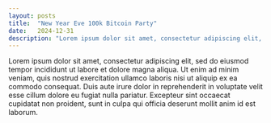 ```yaml
---
layout: posts
title:  "New Year Eve 100k Bitcoin Party"
date:   2024-12-31 
description: "Lorem ipsum dolor sit amet, consectetur adipiscing elit, sed do eiusmod tempor incididunt ut labore et dolore magna aliqua"
---
```


Lorem ipsum dolor sit amet, consectetur adipiscing elit, sed do eiusmod tempor incididunt ut labore et dolore magna aliqua. Ut enim ad minim veniam, quis nostrud exercitation ullamco laboris nisi ut aliquip ex ea commodo consequat. Duis aute irure dolor in reprehenderit in voluptate velit esse cillum dolore eu fugiat nulla pariatur. Excepteur sint occaecat cupidatat non proident, sunt in culpa qui officia deserunt mollit anim id est laborum.